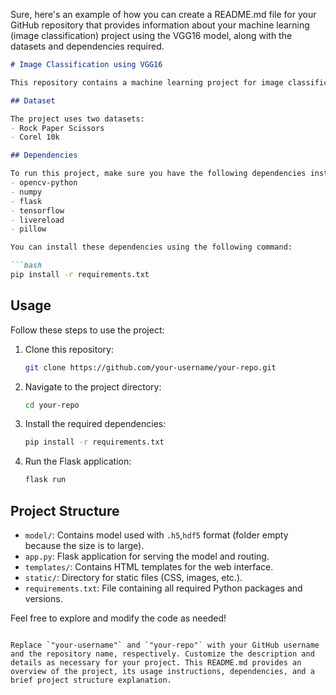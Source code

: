 Sure, here's an example of how you can create a README.md file for your GitHub repository that provides information about your machine learning (image classification) project using the VGG16 model, along with the datasets and dependencies required.

```markdown
# Image Classification using VGG16

This repository contains a machine learning project for image classification utilizing the VGG16 model.

## Dataset

The project uses two datasets:
- Rock Paper Scissors
- Corel 10k

## Dependencies

To run this project, make sure you have the following dependencies installed:
- opencv-python
- numpy
- flask
- tensorflow
- livereload
- pillow

You can install these dependencies using the following command:

```bash
pip install -r requirements.txt
```

## Usage

Follow these steps to use the project:
1. Clone this repository:
   ```bash
   git clone https://github.com/your-username/your-repo.git
   ```
2. Navigate to the project directory:
   ```bash
   cd your-repo
   ```
3. Install the required dependencies:
   ```bash
   pip install -r requirements.txt
   ```
4. Run the Flask application:
   ```bash
   flask run
   ```

## Project Structure

- `model/`: Contains model used with `.h5`,`hdf5` format (folder empty because the size is to large).
- `app.py`: Flask application for serving the model and routing.
- `templates/`: Contains HTML templates for the web interface.
- `static/`: Directory for static files (CSS, images, etc.).
- `requirements.txt`: File containing all required Python packages and versions.

Feel free to explore and modify the code as needed!
```

Replace `"your-username"` and `"your-repo"` with your GitHub username and the repository name, respectively. Customize the description and details as necessary for your project. This README.md provides an overview of the project, its usage instructions, dependencies, and a brief project structure explanation.